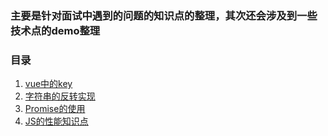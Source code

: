 ### 主要是针对面试中遇到的问题的知识点的整理，其次还会涉及到一些技术点的demo整理

### 目录

1. [vue中的key](https://gitee.com/bllx_admin/interview/blob/master/vue-key.md)
2. [字符串的反转实现](https://gitee.com/bllx_admin/interview/blob/master/stringReverse.md)
3. [Promise的使用](https://gitee.com/bllx_admin/interview/blob/master/Promise.md)
4. [JS的性能知识点](https://gitee.com/bllx_admin/interview/blob/master/JSperformance.md)

